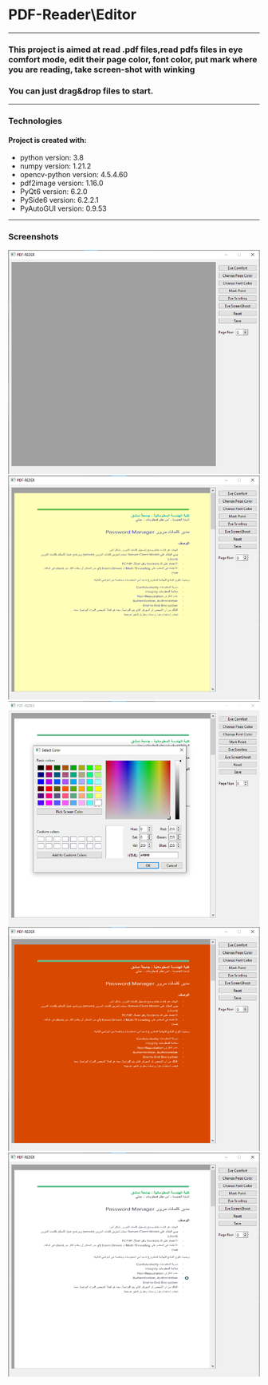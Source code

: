 ﻿# PDF-Reader\Editor
___
### This project is aimed at read .pdf files,read pdfs files in eye comfort mode, edit their page color, font color, put mark where you are reading, take screen-shot with winking
### You can just drag&drop files to start.
___
### Technologies
#### Project is created with:
* python version: 3.8
* numpy version: 1.21.2
* opencv-python version: 4.5.4.60
* pdf2image version: 1.16.0
* PyQt6 version: 6.2.0
* PySide6 version: 6.2.2.1
* PyAutoGUI version: 0.9.53
___
### Screenshots
![Main](ScreenShots/Main.png)
![Eye-comfort](ScreenShots/eye-comfort.png)
![Picker](ScreenShots/picker.png)
![Change Page&Font Color](ScreenShots/page-font-color.png)
![Mark Point](ScreenShots/mark.png)
